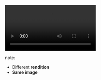 <video loop>
    <source src="/video/resolution-switching.mov">
</video>

note:

- Different **rendition**
- **Same image**
